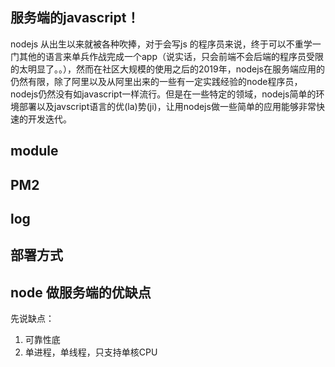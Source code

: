 ## 服务端的javascript！
nodejs 从出生以来就被各种吹捧，对于会写js 的程序员来说，终于可以不重学一门其他的语言来单兵作战完成一个app（说实话，只会前端不会后端的程序员受限的太明显了。。），然而在社区大规模的使用之后的2019年，nodejs在服务端应用的仍然有限，除了阿里以及从阿里出来的一些有一定实践经验的node程序员，nodejs仍然没有如javascript一样流行。但是在一些特定的领域，nodejs简单的环境部署以及javscript语言的优(la)势(ji)，让用nodejs做一些简单的应用能够非常快速的开发迭代。

## module


## PM2


## log


## 部署方式


## node 做服务端的优缺点
先说缺点：
1. 可靠性底
2. 单进程，单线程，只支持单核CPU